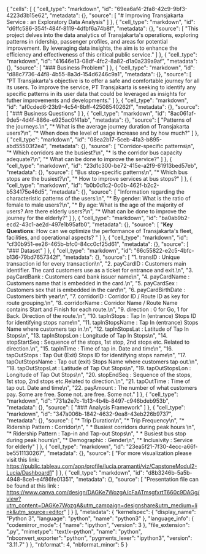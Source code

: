 {
 "cells": [
  {
   "cell_type": "markdown",
   "id": "69ea6af4-2fa8-42c9-9bf3-4223d3b15e62",
   "metadata": {},
   "source": [
    "# Improving Transjakarta Service : an Exploratory Data Analysis"
   ]
  },
  {
   "cell_type": "markdown",
   "id": "d6ffc586-354f-484f-8119-4dfbf6a74b8f",
   "metadata": {},
   "source": [
    "This project delves into the data analytics of Transjakarta's operations, exploring patterns in ridership, passenger profiles, and areas for potential improvement. By leveraging data insights, the aim is to enhance the efficiency and effectiveness of this critical public service."
   ]
  },
  {
   "cell_type": "markdown",
   "id": "41646e13-08df-4fc2-8a82-d1a0a239a9af",
   "metadata": {},
   "source": [
    "### Business Problem"
   ]
  },
  {
   "cell_type": "markdown",
   "id": "d88c7736-44f8-4b55-8a3d-154d6246c9a1",
   "metadata": {},
   "source": [
    "PT Transjakarta's objective is to offer a safe and comfortable journey for all its users. To improve the service, PT Transjakarta is seeking to identify any specific patterns in its user data that could be leveraged as insights for futher improvements and developments."
   ]
  },
  {
   "cell_type": "markdown",
   "id": "af0cded6-23b9-4c54-8bff-42508540262f",
   "metadata": {},
   "source": [
    "### Business Questions"
   ]
  },
  {
   "cell_type": "markdown",
   "id": "8ac061af-9de5-4d4f-886e-e925ac0f41ab",
   "metadata": {},
   "source": [
    "Patterns of the journeys.\n",
    "* What is the average journey duration of Transjakarta users?\n",
    "* When does the level of usage increase and by how much?"
   ]
  },
  {
   "cell_type": "markdown",
   "id": "08ea2b17-5ceb-4fa3-b895-abd55503f2e4",
   "metadata": {},
   "source": [
    "Corridor-specific patterns\n",
    "* Which corridors are the busiest?\n",
    "* Is the corridor bus capacity adequate?\n",
    "* What can be done to improve the service?"
   ]
  },
  {
   "cell_type": "markdown",
   "id": "23d1c300-be72-415e-a2f9-61913bed57eb",
   "metadata": {},
   "source": [
    "Bus stop-specific patterns\n",
    "* Which bus stops are the busiest?\n",
    "* How to improve services at bus stops?"
   ]
  },
  {
   "cell_type": "markdown",
   "id": "b0b0d1c2-0c0b-462f-b2c2-b534175e46d5",
   "metadata": {},
   "source": [
    "Information regarding the characteristic patterns of the users:\n",
    "* By gender: What is the ratio of female to male users?\n",
    "* By age: What is the age of the majority of users? Are there elderly users?\n",
    "* What can be done to improve the journey for the elderly?"
   ]
  },
  {
   "cell_type": "markdown",
   "id": "ba0ab9b2-ecd2-43c1-ae2d-497e1b95afb0",
   "metadata": {},
   "source": [
    "**Key Questions**:  How can we optimize the performance of Transjakarta's fleet, facilities, and operational aspects? "
   ]
  },
  {
   "cell_type": "markdown",
   "id": "cf30b951-ee26-465b-bfc0-84cc0cf25d61",
   "metadata": {},
   "source": [
    "### Dataset"
   ]
  },
  {
   "cell_type": "markdown",
   "id": "66c55822-e2c5-4bfc-b136-79bd7657342f",
   "metadata": {},
   "source": [
    "1. transID : Unique transaction id for every transaction\n",
    "2. payCardID : Customers main identifier. The card customers use as a ticket for entrance and exit.\n",
    "3. payCardBank : Customers card bank issuer name\n",
    "4. payCardName : Customers name that is embedded in the card.\n",
    "5. payCardSex : Customers sex that is embedded in the card\n",
    "6. payCardBirthDate : Customers birth year\n",
    "7. corridorID : Corridor ID / Route ID as key for route grouping.\n",
    "8. corridorName : Corridor Name / Route Name contains Start and Finish for each route.\n",
    "9. direction : 0 for Go, 1 for Back. Direction of the route.\n",
    "10. tapInStops : Tap In (entrance) Stops ID for identifying stops name\n",
    "11. tapInStopsName : Tap In (entrance) Stops Name where customers tap in.\n",
    "12. tapInStopsLat : Latitude of Tap In Stops\n",
    "13. tapInStopsLon : Longitude of Tap In Stops\n",
    "14. stopStartSeq : Sequence of the stops, 1st stop, 2nd stops etc. Related to direction.\n",
    "15. tapInTime : Time of tap in. Date and time\n",
    "16. tapOutStops : Tap Out (Exit) Stops ID for identifying stops name\n",
    "17. tapOutStopsName : Tap out (exit) Stops Name where customers tap out.\n",
    "18. tapOutStopsLat : Latitude of Tap Out Stops\n",
    "19. tapOutStopsLon : Longitude of Tap Out Stops\n",
    "20. stopEndSeq : Sequence of the stops, 1st stop, 2nd stops etc.Related to direction.\n",
    "21. tapOutTime : Time of tap out. Date and time\n",
    "22. payAmount : The number of what customers pay. Some are free. Some not. are free. Some not."
   ]
  },
  {
   "cell_type": "markdown",
   "id": "731a2e7c-1b13-4b4b-8497-c946bdeb953b",
   "metadata": {},
   "source": [
    "### Analysis Framework"
   ]
  },
  {
   "cell_type": "markdown",
   "id": "347a006b-1842-4632-9ea8-43eb226b9737",
   "metadata": {},
   "source": [
    "* Trip Duration\n",
    "* Trip Frequency\n",
    "* Ridership Pattern : Corridor\n",
    "    * Busiest corridors during peak hours \n",
    "* Ridership Pattern : Tap-in and Tap-out Stops\n",
    "    * Busiest bus stop during peak hours\n",
    "* Demographic : Gender\n",
    "* Inclusivity : Service for elderly"
   ]
  },
  {
   "cell_type": "markdown",
   "id": "23ea5f21-7f30-4ecc-a66f-be5511130267",
   "metadata": {},
   "source": [
    "For more visualization please visit this link:  https://public.tableau.com/app/profile/lucia.pramanti/viz/CapstoneModul2-Lucia/Dashboard1"
   ]
  },
  {
   "cell_type": "markdown",
   "id": "d8b3246b-5a5b-4948-8ce1-e4f86fe01351",
   "metadata": {},
   "source": [
    "Presentation file can be found at this link : https://www.canva.com/design/DAGKe7WozgA/cFaATmsgfxrtT660c9DAGg/view?utm_content=DAGKe7WozgA&utm_campaign=designshare&utm_medium=link&utm_source=editor"
   ]
  }
 ],
 "metadata": {
  "kernelspec": {
   "display_name": "Python 3",
   "language": "python",
   "name": "python3"
  },
  "language_info": {
   "codemirror_mode": {
    "name": "ipython",
    "version": 3
   },
   "file_extension": ".py",
   "mimetype": "text/x-python",
   "name": "python",
   "nbconvert_exporter": "python",
   "pygments_lexer": "ipython3",
   "version": "3.11.7"
  }
 },
 "nbformat": 4,
 "nbformat_minor": 5
}
